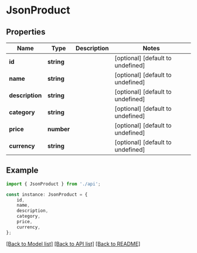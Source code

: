 # JsonProduct


## Properties

Name | Type | Description | Notes
------------ | ------------- | ------------- | -------------
**id** | **string** |  | [optional] [default to undefined]
**name** | **string** |  | [optional] [default to undefined]
**description** | **string** |  | [optional] [default to undefined]
**category** | **string** |  | [optional] [default to undefined]
**price** | **number** |  | [optional] [default to undefined]
**currency** | **string** |  | [optional] [default to undefined]

## Example

```typescript
import { JsonProduct } from './api';

const instance: JsonProduct = {
    id,
    name,
    description,
    category,
    price,
    currency,
};
```

[[Back to Model list]](../README.md#documentation-for-models) [[Back to API list]](../README.md#documentation-for-api-endpoints) [[Back to README]](../README.md)
